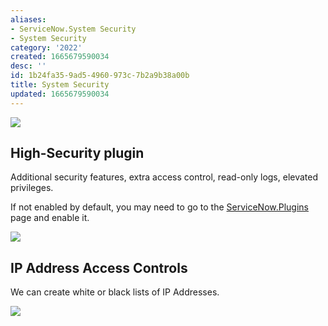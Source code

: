 ```yaml
---
aliases:
- ServiceNow.System Security
- System Security
category: '2022'
created: 1665679590034
desc: ''
id: 1b24fa35-9ad5-4960-973c-7b2a9b38a00b
title: System Security
updated: 1665679590034
---
```

   
![](https://res.cloudinary.com/zubayr/image/upload/v1665680879/wiki/ursqdtp8u9bmdiiymwqt.png)   
   
   
## High-Security plugin   
   
Additional security features, extra access control, read-only logs, elevated privileges.   
   
If not enabled by default, you may need to go to the [ServiceNow.Plugins](../devlog/ServiceNow.Plugins.md) page and enable it.   
   
![](https://res.cloudinary.com/zubayr/image/upload/v1665680911/wiki/y6yb6yuauwontcvdkede.png)   
   
## IP Address Access Controls   
   
We can create white or black lists of IP Addresses.   
   
![](https://res.cloudinary.com/zubayr/image/upload/v1665681012/wiki/pauzbweruwm48jc9zija.png)